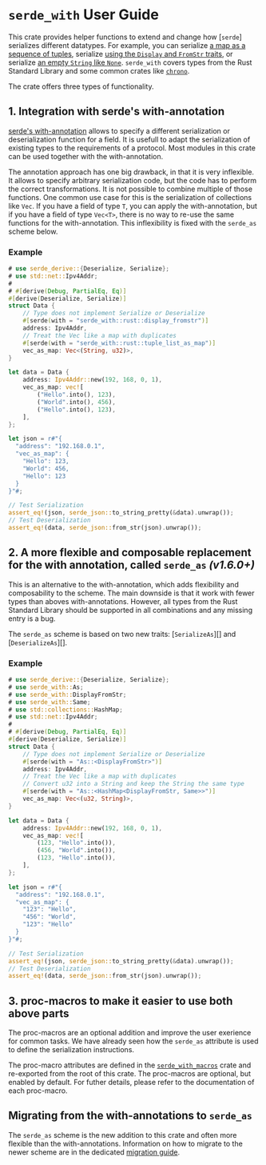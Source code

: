 # `serde_with` User Guide

This crate provides helper functions to extend and change how [`serde`] serializes different datatypes.
For example, you can serialize [a map as a sequence of tuples][btreemap_as_tuple_list], serialize [using the `Display` and `FromStr` traits][display_fromstr], or serialize [an empty `String` like `None`][string_empty_as_none].
`serde_with` covers types from the Rust Standard Library and some common crates like [`chrono`][serde_with_chrono].

The crate offers three types of functionality.

## 1. Integration with serde's with-annotation

[serde's with-annotation][with-annotation] allows to specify a different serialization or deserialization function for a field.
It is usefull to adapt the serialization of existing types to the requirements of a protocol.
Most modules in this crate can be used together with the with-annotation.

The annotation approach has one big drawback, in that it is very inflexible.
It allows to specify arbitrary serialization code, but the code has to perform the correct transformations.
It is not possible to combine multiple of those functions.
One common use case for this is the serialization of collections like `Vec`.
If you have a field of type `T`, you can apply the with-annotation, but if you have a field of type `Vec<T>`, there is no way to re-use the same functions for the with-annotation.
This inflexibility is fixed with the `serde_as` scheme below.

### Example

```rust
# use serde_derive::{Deserialize, Serialize};
# use std::net::Ipv4Addr;
#
# #[derive(Debug, PartialEq, Eq)]
#[derive(Deserialize, Serialize)]
struct Data {
    // Type does not implement Serialize or Deserialize
    #[serde(with = "serde_with::rust::display_fromstr")]
    address: Ipv4Addr,
    // Treat the Vec like a map with duplicates
    #[serde(with = "serde_with::rust::tuple_list_as_map")]
    vec_as_map: Vec<(String, u32)>,
}

let data = Data {
    address: Ipv4Addr::new(192, 168, 0, 1),
    vec_as_map: vec![
        ("Hello".into(), 123),
        ("World".into(), 456),
        ("Hello".into(), 123),
    ],
};

let json = r#"{
  "address": "192.168.0.1",
  "vec_as_map": {
    "Hello": 123,
    "World": 456,
    "Hello": 123
  }
}"#;

// Test Serialization
assert_eq!(json, serde_json::to_string_pretty(&data).unwrap());
// Test Deserialization
assert_eq!(data, serde_json::from_str(json).unwrap());
```

## 2. A more flexible and composable replacement for the with annotation, called `serde_as` *(v1.6.0+)*

This is an alternative to the with-annotation, which adds flexibility and composability to the scheme.
The main downside is that it work with fewer types than aboves with-annotations.
However, all types from the Rust Standard Library should be supported in all combinations and any missing entry is a bug.

The `serde_as` scheme is based on two new traits: [`SerializeAs`][] and [`DeserializeAs`][].

### Example

```rust
# use serde_derive::{Deserialize, Serialize};
# use serde_with::As;
# use serde_with::DisplayFromStr;
# use serde_with::Same;
# use std::collections::HashMap;
# use std::net::Ipv4Addr;
#
# #[derive(Debug, PartialEq, Eq)]
#[derive(Deserialize, Serialize)]
struct Data {
    // Type does not implement Serialize or Deserialize
    #[serde(with = "As::<DisplayFromStr>")]
    address: Ipv4Addr,
    // Treat the Vec like a map with duplicates
    // Convert u32 into a String and keep the String the same type
    #[serde(with = "As::<HashMap<DisplayFromStr, Same>>")]
    vec_as_map: Vec<(u32, String)>,
}

let data = Data {
    address: Ipv4Addr::new(192, 168, 0, 1),
    vec_as_map: vec![
        (123, "Hello".into()),
        (456, "World".into()),
        (123, "Hello".into()),
    ],
};

let json = r#"{
  "address": "192.168.0.1",
  "vec_as_map": {
    "123": "Hello",
    "456": "World",
    "123": "Hello"
  }
}"#;

// Test Serialization
assert_eq!(json, serde_json::to_string_pretty(&data).unwrap());
// Test Deserialization
assert_eq!(data, serde_json::from_str(json).unwrap());
```

## 3. proc-macros to make it easier to use both above parts

The proc-macros are an optional addition and improve the user exerience for common tasks.
We have already seen how the `serde_as` attribute is used to define the serialization instructions.

The proc-macro attributes are defined in the [`serde_with_macros`][] crate and re-exported from the root of this crate.
The proc-macros are optional, but enabled by default.
For futher details, please refer to the documentation of each proc-macro.

## Migrating from the with-annotations to `serde_as`

The `serde_as` scheme is the new addition to this crate and often more flexible than the with-annotations.
Information on how to migrate to the newer scheme are in the dedicated [migration guide][].

[btreemap_as_tuple_list]: crate::rust::btreemap_as_tuple_list
[display_fromstr]: crate::rust::display_fromstr
[migration guide]: crate::guide::migrating
[serde_with_chrono]: crate::chrono
[string_empty_as_none]: crate::rust::string_empty_as_none
[with-annotation]: https://serde.rs/field-attrs.html#with
[`serde_with_macros`]: serde_with_macros
